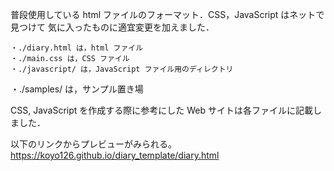 普段使用している html ファイルのフォーマット．CSS，JavaScript はネットで見つけて
気に入ったものに適宜変更を加えました．

	・./diary.html は，html ファイル
	・./main.css は，CSS ファイル
	・./javascript/ は，JavaScript ファイル用のディレクトリ
  ・./samples/ は，サンプル置き場

CSS, JavaScript を作成する際に参考にした Web サイトは各ファイルに記載しました．

以下のリンクからプレビューがみられる。
https://koyo126.github.io/diary_template/diary.html
